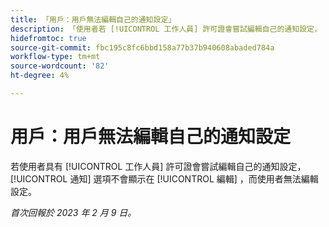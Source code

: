```yaml
---
title: 「用戶：用戶無法編輯自己的通知設定」
description: 「使用者若 [!UICONTROL 工作人員] 許可證會嘗試編輯自己的通知設定， [!UICONTROL 通知] 選項不會顯示在 [!UICONTROL 編輯] ，而用戶無法編輯設定。」
hidefromtoc: true
source-git-commit: fbc195c8fc6bbd158a77b37b940608abaded784a
workflow-type: tm+mt
source-wordcount: '82'
ht-degree: 4%

---
```



# 用戶：用戶無法編輯自己的通知設定

若使用者具有 [!UICONTROL 工作人員] 許可證會嘗試編輯自己的通知設定， [!UICONTROL 通知] 選項不會顯示在 [!UICONTROL 編輯] ，而使用者無法編輯設定。

_首次回報於 2023 年 2 月 9 日。_

